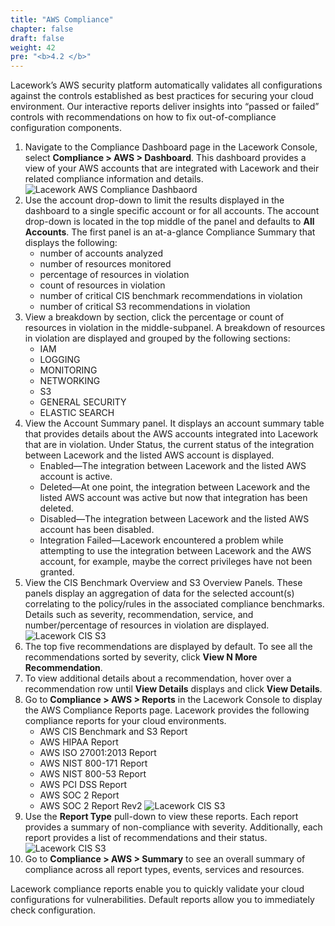 ```yaml
---
title: "AWS Compliance"
chapter: false
draft: false
weight: 42
pre: "<b>4.2 </b>"
---
```


Lacework’s AWS security platform automatically validates all configurations against the controls established as best practices for securing your cloud environment. Our interactive reports deliver insights into “passed or failed” controls with recommendations on how to fix out-of-compliance configuration components.

1. Navigate to the Compliance Dashboard page in the Lacework Console, select **Compliance > AWS > Dashboard**. This dashboard provides a view of your AWS accounts that are integrated with Lacework and their related compliance information and details.
![Lacework AWS Compliance Dashbaord](/images/lacework-aws-compliance-dashboard.png)
2. Use the account drop-down to limit the results displayed in the dashboard to a single specific account or for all accounts. The account drop-down is located in the top middle of the panel and defaults to **All Accounts**. The first panel is an at-a-glance Compliance Summary that displays the following:
   * number of accounts analyzed
   * number of resources monitored
   * percentage of resources in violation
   * count of resources in violation
   * number of critical CIS benchmark recommendations in violation
   * number of critical S3 recommendations in violation
3. View a breakdown by section, click the percentage or count of resources in violation in the middle-subpanel. A breakdown of resources in violation are displayed and grouped by the following sections:
   * IAM
   * LOGGING
   * MONITORING
   * NETWORKING
   * S3
   * GENERAL SECURITY
   * ELASTIC SEARCH
4. View the Account Summary panel. It displays an account summary table that provides details about the AWS accounts integrated into Lacework that are in violation. Under Status, the current status of the integration between Lacework and the listed AWS account is displayed.
   * Enabled—The integration between Lacework and the listed AWS account is active.
   * Deleted—At one point, the integration between Lacework and the listed AWS account was active but now that integration has been deleted.
   * Disabled—The integration between Lacework and the listed AWS account has been disabled.
   * Integration Failed—Lacework encountered a problem while attempting to use the integration between Lacework and the AWS account, for example, maybe the correct privileges have not been granted.
5. View the CIS Benchmark Overview and S3 Overview Panels. These panels display an aggregation of data for the selected account(s) correlating to the policy/rules in the associated compliance benchmarks. Details such as severity, recommendation, service, and number/percentage of resources in violation are displayed.
![Lacework CIS S3](/images/lacework-cis-benchmark-s3.png)
6. The top five recommendations are displayed by default. To see all the recommendations sorted by severity, click **View N More Recommendation**.
7. To view additional details about a recommendation, hover over a recommendation row until **View Details** displays and click **View Details**.
8. Go to **Compliance > AWS > Reports** in the Lacework Console to display the AWS Compliance Reports page. Lacework provides the following compliance reports for your cloud environments.
   * AWS CIS Benchmark and S3 Report
   * AWS HIPAA Report
   * AWS ISO 27001:2013 Report
   * AWS NIST 800-171 Report
   * AWS NIST 800-53 Report
   * AWS PCI DSS Report
   * AWS SOC 2 Report
   * AWS SOC 2 Report Rev2
![Lacework CIS S3](/images/lacework-aws-compliance-report.png)
9. Use the **Report Type** pull-down to view these reports. Each report provides a summary of non-compliance with severity. Additionally, each report provides a list of recommendations and their status.
![Lacework CIS S3](/images/lacework-compliance-recommendations.png)
10. Go to **Compliance > AWS > Summary** to see an overall summary of compliance across all report types, events, services and resources.

Lacework compliance reports enable you to quickly validate your cloud configurations for vulnerabilities. Default reports allow you to immediately check configuration.